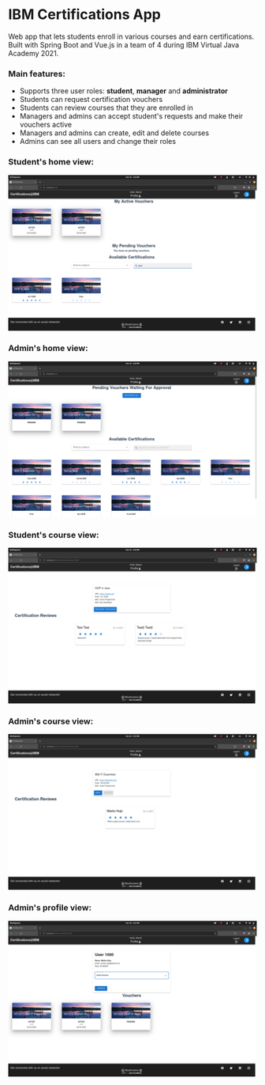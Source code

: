# IBM Certifications App

Web app that lets students enroll in various courses and earn certifications. Built with Spring Boot and Vue.js in a team of 4 during IBM Virtual Java Academy 2021.

### Main features:
- Supports three user roles: **student**, **manager** and **administrator**
- Students can request certification vouchers
- Students can review courses that they are enrolled in
- Managers and admins can accept student's requests and make their vouchers active
- Managers and admins can create, edit and delete courses
- Admins can see all users and change their roles

### Student's home view:
![](views/view5.png)

### Admin's home view:
![](views/view3.png)

### Student's course view:
![](views/view4.png)

### Admin's course view:
![](views/view2.png)

### Admin's profile view:
![](views/view1.png)
